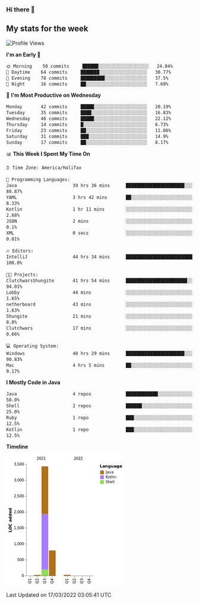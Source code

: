 ### Hi there 👋

## My stats for the week
<!--START_SECTION:waka-->
![Profile Views](http://img.shields.io/badge/Profile%20Views-123-blue)

**I'm an Early 🐤** 

```text
🌞 Morning    50 commits     ██████░░░░░░░░░░░░░░░░░░░   24.04% 
🌆 Daytime    64 commits     ███████░░░░░░░░░░░░░░░░░░   30.77% 
🌃 Evening    78 commits     █████████░░░░░░░░░░░░░░░░   37.5% 
🌙 Night      16 commits     ██░░░░░░░░░░░░░░░░░░░░░░░   7.69%

```
📅 **I'm Most Productive on Wednesday** 

```text
Monday       42 commits     █████░░░░░░░░░░░░░░░░░░░░   20.19% 
Tuesday      35 commits     ████░░░░░░░░░░░░░░░░░░░░░   16.83% 
Wednesday    46 commits     █████░░░░░░░░░░░░░░░░░░░░   22.12% 
Thursday     14 commits     █░░░░░░░░░░░░░░░░░░░░░░░░   6.73% 
Friday       23 commits     ██░░░░░░░░░░░░░░░░░░░░░░░   11.06% 
Saturday     31 commits     ███░░░░░░░░░░░░░░░░░░░░░░   14.9% 
Sunday       17 commits     ██░░░░░░░░░░░░░░░░░░░░░░░   8.17%

```


📊 **This Week I Spent My Time On** 

```text
⌚︎ Time Zone: America/Halifax

💬 Programming Languages: 
Java                     39 hrs 36 mins      ██████████████████████░░░   88.87% 
YAML                     3 hrs 42 mins       ██░░░░░░░░░░░░░░░░░░░░░░░   8.33% 
Kotlin                   1 hr 11 mins        ░░░░░░░░░░░░░░░░░░░░░░░░░   2.68% 
JSON                     2 mins              ░░░░░░░░░░░░░░░░░░░░░░░░░   0.1% 
XML                      0 secs              ░░░░░░░░░░░░░░░░░░░░░░░░░   0.01%

🔥 Editors: 
IntelliJ                 44 hrs 34 mins      █████████████████████████   100.0%

🐱‍💻 Projects: 
ClutchwarsShungite       41 hrs 54 mins      ███████████████████████░░   94.01% 
Lobby                    44 mins             ░░░░░░░░░░░░░░░░░░░░░░░░░   1.65% 
netherboard              43 mins             ░░░░░░░░░░░░░░░░░░░░░░░░░   1.63% 
Shungite                 21 mins             ░░░░░░░░░░░░░░░░░░░░░░░░░   0.8% 
Clutchwars               17 mins             ░░░░░░░░░░░░░░░░░░░░░░░░░   0.66%

💻 Operating System: 
Windows                  40 hrs 29 mins      ██████████████████████░░░   90.83% 
Mac                      4 hrs 5 mins        ██░░░░░░░░░░░░░░░░░░░░░░░   9.17%

```

**I Mostly Code in Java** 

```text
Java                     4 repos             ████████████░░░░░░░░░░░░░   50.0% 
Shell                    2 repos             ██████░░░░░░░░░░░░░░░░░░░   25.0% 
Ruby                     1 repo              ███░░░░░░░░░░░░░░░░░░░░░░   12.5% 
Kotlin                   1 repo              ███░░░░░░░░░░░░░░░░░░░░░░   12.5%

```


**Timeline**

![Chart not found](https://raw.githubusercontent.com/lyndseyy/lyndseyy/main/charts/bar_graph.png) 


 Last Updated on 17/03/2022 03:05:41 UTC
<!--END_SECTION:waka-->